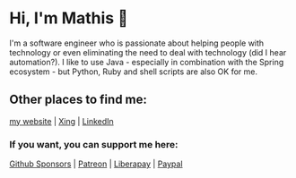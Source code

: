 # Hi, I'm Mathis :wave:

I'm a software engineer who is passionate about helping people with technology or even eliminating the need to deal with technology (did I hear automation?). I like to use Java - especially in combination with the Spring ecosystem - but Python, Ruby and shell scripts are also OK for me.

## Other places to find me:
<a href="https://zephyrsoft.org">my website</a> | <a href="https://www.xing.com/profile/Mathis_DirksenThedens">Xing</a> | <a href="https://www.linkedin.com/in/mathisdt/">LinkedIn</a>

### If you want, you can support me here:
<a href="https://github.com/sponsors/mathisdt">Github Sponsors</a> | <a href="https://patreon.com/MathisDT">Patreon</a> | <a href="https://liberapay.com/MathisDT">Liberapay</a> | <a href="https://paypal.me/MathisDT">Paypal</a>
